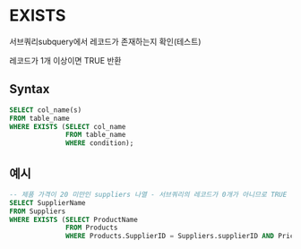 # EXISTS
서브쿼리subquery에서 레코드가 존재하는지 확인(테스트)

레코드가 1개 이상이면 TRUE 반환

## Syntax
```sql
SELECT col_name(s)
FROM table_name
WHERE EXISTS (SELECT col_name
              FROM table_name
              WHERE condition);
```

## 예시
```sql
-- 제품 가격이 20 미만인 suppliers 나열 - 서브쿼리의 레코드가 0개가 아니므로 TRUE 반환 --
SELECT SupplierName
FROM Suppliers
WHERE EXISTS (SELECT ProductName
              FROM Products
              WHERE Products.SupplierID = Suppliers.supplierID AND Price < 20;
```
